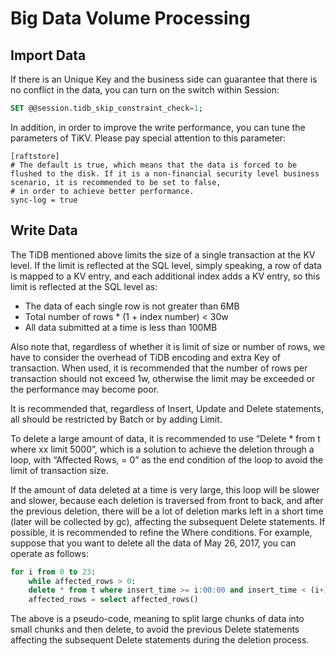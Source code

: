# Big Data Volume Processing
## Import Data
If there is an Unique Key and the business side can guarantee that there is no conflict in the data, you can turn on the switch within Session:
```SQL
SET @@session.tidb_skip_constraint_check=1;
```

In addition, in order to improve the write performance, you can tune the parameters of TiKV.
Please pay special attention to this parameter:

```Shell
[raftstore]
# The default is true, which means that the data is forced to be flushed to the disk. If it is a non-financial security level business scenario, it is recommended to be set to false,
# in order to achieve better performance.
sync-log = true
```

## Write Data
The TiDB mentioned above limits the size of a single transaction at the KV level. If the limit is reflected at the SQL level, simply speaking, a row of data is mapped to a KV entry, and each additional index adds a KV entry, so this limit is reflected at the SQL level as:

- The data of each single row is not greater than 6MB
- Total number of rows * (1 + index number) < 30w
- All data submitted at a time is less than 100MB

Also note that, regardless of whether it is limit of size or number of rows, we have to consider the overhead of TiDB encoding and extra Key of transaction. When used, it is recommended that the number of rows per transaction should not exceed 1w, otherwise the limit may be exceeded or the performance may become poor.

It is recommended that, regardless of Insert, Update and Delete statements, all should be restricted by Batch or by adding Limit.

To delete a large amount of data, it is recommended to use “Delete * from t where xx limit 5000”, which is a solution to achieve the deletion through a loop, with “Affected Rows, = 0” as the end condition of the loop to avoid the limit of transaction size.

If the amount of data deleted at a time is very large, this loop will be slower and slower, because each deletion is traversed from front to back, and after the previous deletion, there will be a lot of deletion marks left in a short time (later will be collected by gc), affecting the subsequent Delete statements. If possible, it is recommended to refine the Where conditions. For example, suppose that you want to delete all the data of May 26, 2017, you can operate as follows:
```SQL
for i from 0 to 23:
    while affected_rows > 0:
	delete * from t where insert_time >= i:00:00 and insert_time < (i+1):00:00 limit 5000;
	affected_rows = select affected_rows()
```

The above is a pseudo-code, meaning to split large chunks of data into small chunks and then delete, to avoid the previous Delete statements affecting the subsequent Delete statements during the deletion process.
